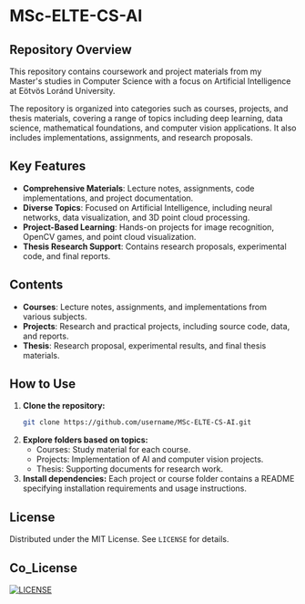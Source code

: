 # MSc-ELTE-CS-AI

## Repository Overview
This repository contains coursework and project materials from my Master's studies in Computer Science with a focus on Artificial Intelligence at Eötvös Loránd University.

The repository is organized into categories such as courses, projects, and thesis materials, covering a range of topics including deep learning, data science, mathematical foundations, and computer vision applications. It also includes implementations, assignments, and research proposals.

## Key Features
- **Comprehensive Materials**: Lecture notes, assignments, code implementations, and project documentation.
- **Diverse Topics**: Focused on Artificial Intelligence, including neural networks, data visualization, and 3D point cloud processing.
- **Project-Based Learning**: Hands-on projects for image recognition, OpenCV games, and point cloud visualization.
- **Thesis Research Support**: Contains research proposals, experimental code, and final reports.

## Contents
- **Courses**: Lecture notes, assignments, and implementations from various subjects.
- **Projects**: Research and practical projects, including source code, data, and reports.
- **Thesis**: Research proposal, experimental results, and final thesis materials.

## How to Use
1. **Clone the repository:**
   ```bash
   git clone https://github.com/username/MSc-ELTE-CS-AI.git
   ```
2. **Explore folders based on topics:**
   - Courses: Study material for each course.
   - Projects: Implementation of AI and computer vision projects.
   - Thesis: Supporting documents for research work.
3. **Install dependencies:** Each project or course folder contains a README specifying installation requirements and usage instructions.


## License
Distributed under the MIT License. See `LICENSE` for details.

## Co_License
[![LICENSE](https://img.shields.io/badge/license-Anti%20996-blue.svg)](https://github.com/996icu/996.ICU/blob/master/LICENSE)

